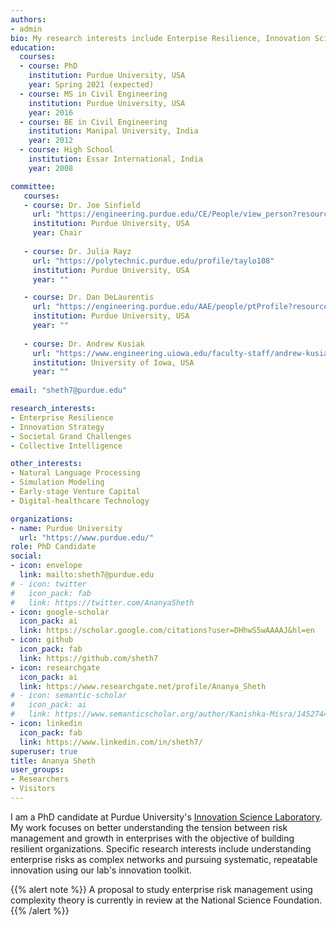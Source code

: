 ```yaml
---
authors:
- admin
bio: My research interests include Enterpise Resilience, Innovation Science, Complex Socio-technical Grand Challenges, and Evolutionary Leadership.
education:
  courses:
  - course: PhD
    institution: Purdue University, USA
    year: Spring 2021 (expected)
  - course: MS in Civil Engineering
    institution: Purdue University, USA
    year: 2016
  - course: BE in Civil Engineering
    institution: Manipal University, India
    year: 2012
  - course: High School
    institution: Essar International, India
    year: 2008

committee:
   courses:
   - course: Dr. Joe Sinfield
     url: "https://engineering.purdue.edu/CE/People/view_person?resource_id=2154"
     institution: Purdue University, USA
     year: Chair
 
   - course: Dr. Julia Rayz
     url: "https://polytechnic.purdue.edu/profile/taylo108"
     institution: Purdue University, USA
     year: ""

   - course: Dr. Dan DeLaurentis
     url: "https://engineering.purdue.edu/AAE/people/ptProfile?resource_id=1429"
     institution: Purdue University, USA
     year: ""
     
   - course: Dr. Andrew Kusiak
     url: "https://www.engineering.uiowa.edu/faculty-staff/andrew-kusiak"
     institution: University of Iowa, USA
     year: ""
    
email: "sheth7@purdue.edu"

research_interests:
- Enterprise Resilience
- Innovation Strategy
- Societal Grand Challenges
- Collective Intelligence

other_interests:
- Natural Language Processing
- Simulation Modeling
- Early-stage Venture Capital
- Digital-healthcare Technology

organizations:
- name: Purdue University
  url: "https://www.purdue.edu/"
role: PhD Candidate
social:
- icon: envelope
  link: mailto:sheth7@purdue.edu
# - icon: twitter
#   icon_pack: fab
#   link: https://twitter.com/AnanyaSheth
- icon: google-scholar
  icon_pack: ai
  link: https://scholar.google.com/citations?user=DHhwS5wAAAAJ&hl=en
- icon: github
  icon_pack: fab
  link: https://github.com/sheth7
- icon: researchgate
  icon_pack: ai
  link: https://www.researchgate.net/profile/Ananya_Sheth
# - icon: semantic-scholar
#   icon_pack: ai
#   link: https://www.semanticscholar.org/author/Kanishka-Misra/145274478
- icon: linkedin
  icon_pack: fab
  link: https://www.linkedin.com/in/sheth7/
superuser: true
title: Ananya Sheth
user_groups:
- Researchers
- Visitors
---
```


I am a PhD candidate at Purdue University's [Innovation Science Laboratory](https://engineering.purdue.edu/Innovation/about/innoscience). My work focuses on better understanding the tension between risk management and growth in enterprises with the objective of building resilient organizations.  Specific research interests include understanding enterprise risks as complex networks and pursuing systematic, repeatable innovation using our lab's innovation toolkit.

{{% alert note %}}
A proposal to study enterprise risk management using complexity theory is currently in review at the National Science Foundation.
{{% /alert %}}